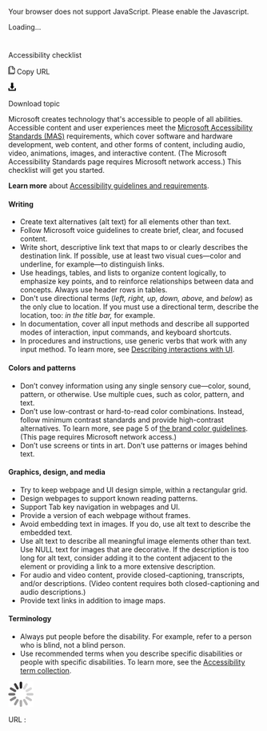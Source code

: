 ﻿Your browser does not support JavaScript. Please enable the Javascript.

Loading...

# 

Accessibility checklist

![Copy URL](media/accessibility-checklist/Copy.png)
Copy URL

![Download](media/accessibility-checklist/Download.png)

Download topic

Microsoft creates
technology that's accessible to people of all abilities.
Accessible content and user experiences meet the [Microsoft Accessibility Standards (MAS)](https://microsoft.sharepoint.com/teams/msenable/Pages/AccessibilityStandard.aspx) requirements,
which cover software and hardware development, web content, and
other forms of content, including audio, video, animations, images,
and interactive content. (The Microsoft Accessibility Standards page requires Microsoft network access.) This checklist will get you started. 

**Learn more**  about [Accessibility guidelines and requirements](https://worldready.cloudapp.net/Styleguide/Read?id=2700&topicid=26589). 

#### **Writing**

  - Create text alternatives (alt text) for all elements other than text. 
  - Follow Microsoft voice guidelines to create brief, clear, and focused content.
  - Write
    short, descriptive link text that maps to or clearly describes the
    destination link. If possible, use at least two visual cues—color
    and underline, for example—to distinguish links.
  - Use
    headings, tables, and lists to organize content logically, to
    emphasize key points, and to reinforce relationships between
    data and concepts. Always use header rows in tables. 
  - Don't use directional terms (*left, right, up, down, above,* and *below*) as the only clue to location. If you must use a directional term, describe the location, too: *in the title bar,* for example.
  - In
    documentation, cover all input methods and describe all supported
    modes of interaction, input commands, and keyboard shortcuts. 
  - In procedures and instructions, use generic verbs that work with any input method. To learn more, see [Describing interactions with UI](https://worldready.cloudapp.net/Styleguide/Read?id=2700&topicid=26472).

#### **Colors and patterns**

  - Don’t
    convey information using any single sensory cue—color, sound,
    pattern, or otherwise. Use multiple cues, such as color, pattern,
    and text. 
  - Don’t use
    low-contrast or hard-to-read color combinations. Instead, follow
    minimum contrast standards and provide high-contrast alternatives.
    To learn more, see page 5 of [](https://microsoft.sharepoint.com/teams/BrandCentral/Guidelines/MS_color_and_accessibility_Oct2014.pdf "PowerPoint file")[the brand color guidelines](https://microsoft.sharepoint.com/teams/BrandCentral/Guidelines/Microsoft_color_guidelines.pdf "Microsoft color guidelines PDF"). (This page requires Microsoft network access.)
  - Don’t use screens or tints in art. Don't use patterns or images behind text. 

#### **Graphics, design, and media**

  - Try to keep webpage and UI design simple, within a rectangular grid.
  - Design webpages to support known reading patterns.
  - Support Tab key navigation in webpages and UI.
  - Provide a version of each webpage without frames. 
  - Avoid embedding text in images. If you do, use alt text to describe the embedded text. 
  - Use
    alt text to describe all meaningful image elements other than
    text. Use NULL text for images that are decorative. If the description
    is too long for alt text, consider adding it to the content
    adjacent to the element or providing a link to a more extensive
    description.
  - For audio
    and video content, provide closed-captioning, transcripts, and/or
    descriptions. (Video content requires both closed-captioning and
    audio descriptions.) 
  - Provide text links in addition to image maps.

#### **Terminology**

  - Always put people before the disability. For example, refer to a person who is blind, not a blind person. 
  - Use
    recommended terms when you describe specific disabilities or
    people with specific disabilities. To learn more, see the [Accessibility term collection](https://worldready.cloudapp.net/Styleguide/Read?id=2700&topicid=26596). 

![In progress](media/accessibility-checklist/activity-large.gif)

URL :
